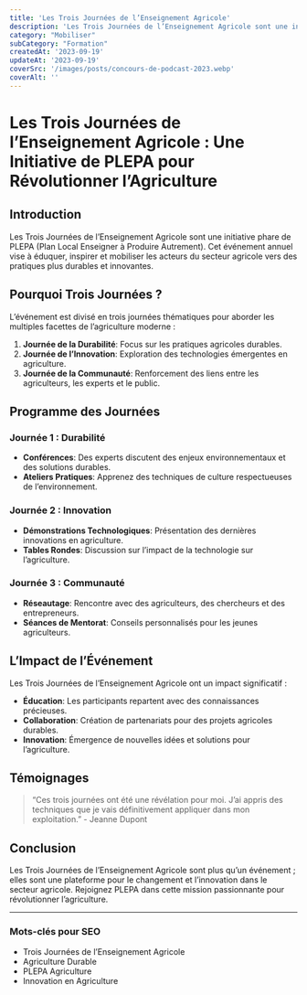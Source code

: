```yaml
---
title: 'Les Trois Journées de l’Enseignement Agricole'
description: 'Les Trois Journées de l’Enseignement Agricole sont une initiative phare de PLEPA (Plan Local Enseigner à Produire Autrement).'
category: "Mobiliser"
subCategory: "Formation"
createdAt: '2023-09-19'
updateAt: '2023-09-19'
coverSrc: '/images/posts/concours-de-podcast-2023.webp'
coverAlt: ''
---
```


# Les Trois Journées de l’Enseignement Agricole : Une Initiative de PLEPA pour Révolutionner l’Agriculture

## Introduction

Les Trois Journées de l’Enseignement Agricole sont une initiative phare de PLEPA (Plan Local Enseigner à Produire Autrement). Cet événement annuel vise à éduquer, inspirer et mobiliser les acteurs du secteur agricole vers des pratiques plus durables et innovantes.

## Pourquoi Trois Journées ?

L’événement est divisé en trois journées thématiques pour aborder les multiples facettes de l’agriculture moderne :

1.  **Journée de la Durabilité**: Focus sur les pratiques agricoles durables.
2.  **Journée de l’Innovation**: Exploration des technologies émergentes en agriculture.
3.  **Journée de la Communauté**: Renforcement des liens entre les agriculteurs, les experts et le public.

## Programme des Journées

### Journée 1 : Durabilité

- **Conférences**: Des experts discutent des enjeux environnementaux et des solutions durables.
- **Ateliers Pratiques**: Apprenez des techniques de culture respectueuses de l’environnement.

### Journée 2 : Innovation

- **Démonstrations Technologiques**: Présentation des dernières innovations en agriculture.
- **Tables Rondes**: Discussion sur l’impact de la technologie sur l’agriculture.

### Journée 3 : Communauté

- **Réseautage**: Rencontre avec des agriculteurs, des chercheurs et des entrepreneurs.
- **Séances de Mentorat**: Conseils personnalisés pour les jeunes agriculteurs.

## L’Impact de l’Événement

Les Trois Journées de l’Enseignement Agricole ont un impact significatif :

- **Éducation**: Les participants repartent avec des connaissances précieuses.
- **Collaboration**: Création de partenariats pour des projets agricoles durables.
- **Innovation**: Émergence de nouvelles idées et solutions pour l’agriculture.

## Témoignages

> “Ces trois journées ont été une révélation pour moi. J’ai appris des techniques que je vais définitivement appliquer dans mon exploitation.” - Jeanne Dupont

## Conclusion

Les Trois Journées de l’Enseignement Agricole sont plus qu’un événement ; elles sont une plateforme pour le changement et l’innovation dans le secteur agricole. Rejoignez PLEPA dans cette mission passionnante pour révolutionner l’agriculture.

---

### Mots-clés pour SEO

- Trois Journées de l’Enseignement Agricole
- Agriculture Durable
- PLEPA Agriculture
- Innovation en Agriculture
